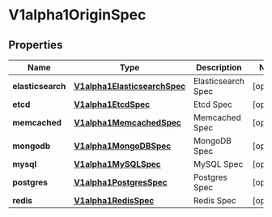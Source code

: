 
# V1alpha1OriginSpec

## Properties
Name | Type | Description | Notes
------------ | ------------- | ------------- | -------------
**elasticsearch** | [**V1alpha1ElasticsearchSpec**](V1alpha1ElasticsearchSpec.md) | Elasticsearch Spec |  [optional]
**etcd** | [**V1alpha1EtcdSpec**](V1alpha1EtcdSpec.md) | Etcd Spec |  [optional]
**memcached** | [**V1alpha1MemcachedSpec**](V1alpha1MemcachedSpec.md) | Memcached Spec |  [optional]
**mongodb** | [**V1alpha1MongoDBSpec**](V1alpha1MongoDBSpec.md) | MongoDB Spec |  [optional]
**mysql** | [**V1alpha1MySQLSpec**](V1alpha1MySQLSpec.md) | MySQL Spec |  [optional]
**postgres** | [**V1alpha1PostgresSpec**](V1alpha1PostgresSpec.md) | Postgres Spec |  [optional]
**redis** | [**V1alpha1RedisSpec**](V1alpha1RedisSpec.md) | Redis Spec |  [optional]



